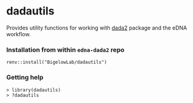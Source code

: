 # dadautils

Provides utility functions for working with [dada2](https://benjjneb.github.io/dada2/index.html) package and the eDNA workflow.

### Installation from within `edna-dada2` repo

```
renv::install("BigelowLab/dadautils")
```

### Getting help

```
> library(dadautils)
> ?dadautils
```